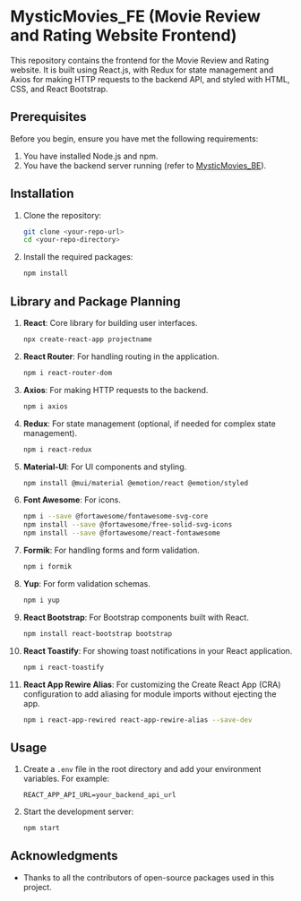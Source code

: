 # MysticMovies_FE (Movie Review and Rating Website Frontend)

This repository contains the frontend for the Movie Review and Rating website. It is built using React.js, with Redux for state management and Axios for making HTTP requests to the backend API, and styled with HTML, CSS, and React Bootstrap.

## Prerequisites

Before you begin, ensure you have met the following requirements:
1. You have installed Node.js and npm.
2. You have the backend server running (refer to [MysticMovies_BE](https://github.com/AleeshaRahimanNC/movie-review-rating-website_BE)).

## Installation

1. Clone the repository:
    ```bash
    git clone <your-repo-url>
    cd <your-repo-directory>
    ```

2. Install the required packages:
    ```bash
    npm install
    ```

## Library and Package Planning

1. **React**: Core library for building user interfaces.
    ```bash
    npx create-react-app projectname
    ```

2. **React Router**: For handling routing in the application.
    ```bash
    npm i react-router-dom
    ```

3. **Axios**: For making HTTP requests to the backend.
    ```bash
    npm i axios
    ```

4. **Redux**: For state management (optional, if needed for complex state management).
    ```bash
    npm i react-redux
    ```

5. **Material-UI**: For UI components and styling.
    ```bash
    npm install @mui/material @emotion/react @emotion/styled
    ```

6. **Font Awesome**: For icons.
    ```bash
    npm i --save @fortawesome/fontawesome-svg-core
    npm install --save @fortawesome/free-solid-svg-icons
    npm install --save @fortawesome/react-fontawesome
    ```

7. **Formik**: For handling forms and form validation.
    ```bash
    npm i formik
    ```

8. **Yup**: For form validation schemas.
    ```bash
    npm i yup
    ```

9. **React Bootstrap**: For Bootstrap components built with React.
    ```bash
    npm install react-bootstrap bootstrap
    ```

10. **React Toastify**: For showing toast notifications in your React application.
    ```bash
    npm i react-toastify
    ```

11. **React App Rewire Alias**: For customizing the Create React App (CRA) configuration to add aliasing for module imports without ejecting the app.
    ```bash
    npm i react-app-rewired react-app-rewire-alias --save-dev
    ```

## Usage

1. Create a `.env` file in the root directory and add your environment variables. For example:
    ```plaintext
    REACT_APP_API_URL=your_backend_api_url
    ```

2. Start the development server:
    ```bash
    npm start
    ```

## Acknowledgments

- Thanks to all the contributors of open-source packages used in this project.
